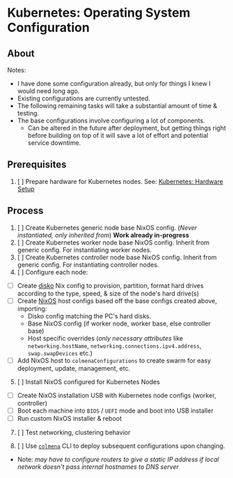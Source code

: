 
# Kubernetes: Operating System Configuration

## About

Notes:

- I have done some configuration already, but only for things I knew I would need long ago.
- Existing configurations are currently untested.
- The following remaining tasks will take a substantial amount of time & testing.
- The base configurations involve configuring a lot of components.
  - Can be altered in the future after deployment, but getting things right before building on top of it will save a lot of effort and potential service downtime.

## Prerequisites

1. [ ] Prepare hardware for Kubernetes nodes. See: [Kubernetes: Hardware Setup](./kubernetes-hardware-setup.md)

## Process

1. [ ] Create Kubernetes generic node base NixOS config. (*Never instantiated, only inherited from*) **Work already in-progress**
2. [ ] Create Kubernetes worker node base NixOS config. Inherit from generic config. For instantiating worker nodes.
3. [ ] Create Kubernetes controller node base NixOS config. Inherit from generic config. For instantiating controller nodes.
4. [ ] Configure each node:
  - [ ] Create [disko](https://github.com/nix-community/disko) Nix config to provision, partition, format hard drives according to the type, speed, & size of the node's hard drive(s)
  - [ ] Create [NixOS](https://nixos.org) host configs based off the base configs created above, importing:
    - Disko config matching the PC's hard disks.
    - Base NixOS config (if worker node, worker base, else controller base)
    - Host specific overrides (*only necessary attributes* like `networking.hostName`, `networking.connections.ipv4.address`, `swap.swapDevices` etc.)
  - [ ] Add NixOS host to `colmenaConfigurations` to create swarm for easy deployment, update, management, etc.

5. [ ] Install NixOS configured for Kubernetes Nodes
  - [ ] Create NixOS installation USB with Kubernetes node configs (worker, controller)
  - [ ] Boot each machine into `BIOS` / `UEFI` mode and boot into USB installer
  - [ ] Run custom NixOS installer & reboot

7. [ ] Test networking, clustering behavior

8. [ ] Use [`colmena`](https://github.com/zhaofengli/colmena) CLI to deploy subsequent configurations upon changing.
  - Note: *may have to configure routers to give a static IP address if local network doesn't pass internal hostnames to DNS server*


